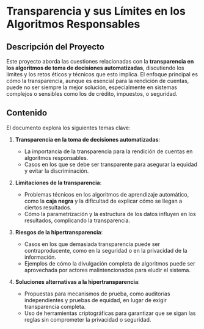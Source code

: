 # Transparencia y sus Límites en los Algoritmos Responsables

## Descripción del Proyecto

Este proyecto aborda las cuestiones relacionadas con la **transparencia en los algoritmos de toma de decisiones automatizadas**, discutiendo los límites y los retos éticos y técnicos que esto implica. El enfoque principal es cómo la transparencia, aunque es esencial para la rendición de cuentas, puede no ser siempre la mejor solución, especialmente en sistemas complejos o sensibles como los de crédito, impuestos, o seguridad.

## Contenido

El documento explora los siguientes temas clave:

1. **Transparencia en la toma de decisiones automatizadas**:
   - La importancia de la transparencia para la rendición de cuentas en algoritmos responsables.
   - Casos en los que se debe ser transparente para asegurar la equidad y evitar la discriminación.

2. **Limitaciones de la transparencia**:
   - Problemas técnicos en los algoritmos de aprendizaje automático, como la **caja negra** y la dificultad de explicar cómo se llegan a ciertos resultados.
   - Cómo la parametrización y la estructura de los datos influyen en los resultados, complicando la transparencia.

3. **Riesgos de la hipertransparencia**:
   - Casos en los que demasiada transparencia puede ser contraproducente, como en la seguridad o en la privacidad de la información.
   - Ejemplos de cómo la divulgación completa de algoritmos puede ser aprovechada por actores malintencionados para eludir el sistema.

4. **Soluciones alternativas a la hipertransparencia**:
   - Propuestas para mecanismos de prueba, como auditorías independientes y pruebas de equidad, en lugar de exigir transparencia completa.
   - Uso de herramientas criptográficas para garantizar que se sigan las reglas sin comprometer la privacidad o seguridad.



